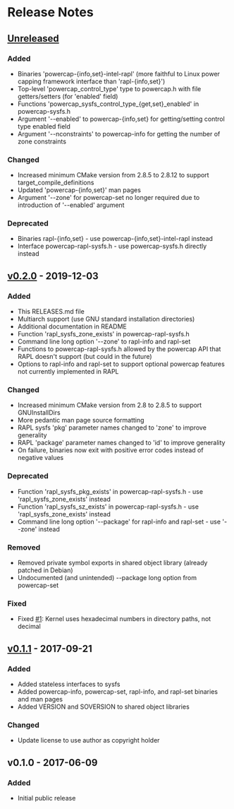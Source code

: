 # Release Notes

## [Unreleased]

### Added

* Binaries 'powercap-{info,set}-intel-rapl' (more faithful to Linux power capping framework interface than 'rapl-{info,set}')
* Top-level 'powercap_control_type' type to powercap.h with file getters/setters (for 'enabled' field)
* Functions 'powercap_sysfs_control_type_{get,set}_enabled' in powercap-sysfs.h
* Argument '--enabled' to powercap-{info,set} for getting/setting control type enabled field
* Argument '--nconstraints' to powercap-info for getting the number of zone constraints

### Changed

* Increased minimum CMake version from 2.8.5 to 2.8.12 to support target_compile_definitions
* Updated 'powercap-{info,set}' man pages
* Argument '--zone' for powercap-set no longer required due to introduction of '--enabled' argument

### Deprecated

* Binaries rapl-{info,set} - use powercap-{info,set}-intel-rapl instead
* Interface powercap-rapl-sysfs.h - use powercap-sysfs.h directly instead


## [v0.2.0] - 2019-12-03

### Added

* This RELEASES.md file
* Multiarch support (use GNU standard installation directories)
* Additional documentation in README
* Function 'rapl_sysfs_zone_exists' in powercap-rapl-sysfs.h
* Command line long option '--zone' to rapl-info and rapl-set
* Functions to powercap-rapl-sysfs.h allowed by the powercap API that RAPL doesn't support (but could in the future)
* Options to rapl-info and rapl-set to support optional powercap features not currently implemented in RAPL

### Changed

* Increased minimum CMake version from 2.8 to 2.8.5 to support GNUInstallDirs
* More pedantic man page source formatting
* RAPL sysfs 'pkg' parameter names changed to 'zone' to improve generality
* RAPL 'package' parameter names changed to 'id' to improve generality
* On failure, binaries now exit with positive error codes instead of negative values

### Deprecated

* Function 'rapl_sysfs_pkg_exists' in powercap-rapl-sysfs.h - use 'rapl_sysfs_zone_exists' instead
* Function 'rapl_sysfs_sz_exists' in powercap-rapl-sysfs.h - use 'rapl_sysfs_zone_exists' instead
* Command line long option '--package' for rapl-info and rapl-set - use '--zone' instead

### Removed

* Removed private symbol exports in shared object library (already patched in Debian)
* Undocumented (and unintended) --package long option from powercap-set

### Fixed

* Fixed [#1]: Kernel uses hexadecimal numbers in directory paths, not decimal


## [v0.1.1] - 2017-09-21

### Added

* Added stateless interfaces to sysfs
* Added powercap-info, powercap-set, rapl-info, and rapl-set binaries and man pages
* Added VERSION and SOVERSION to shared object libraries

### Changed

* Update license to use author as copyright holder


## v0.1.0 - 2017-06-09

### Added

* Initial public release

[Unreleased]: https://github.com/powercap/powercap/compare/v0.2.0...HEAD
[v0.2.0]: https://github.com/powercap/powercap/compare/v0.1.1...v0.2.0
[v0.1.1]: https://github.com/powercap/powercap/compare/v0.1.0...v0.1.1
[#1]: https://github.com/powercap/powercap/issues/1
